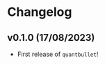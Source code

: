 # Changelog

<!--next-version-placeholder-->

## v0.1.0 (17/08/2023)

- First release of `quantbullet`!